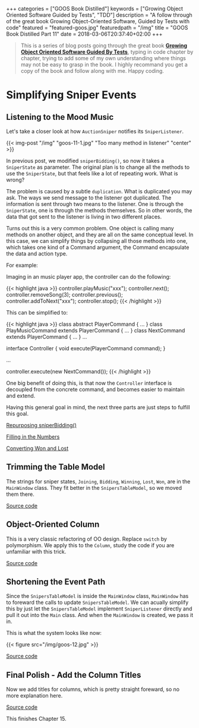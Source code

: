 +++
categories = ["GOOS Book Distilled"]
keywords = ["Growing Object Oriented Software Guided by Tests", "TDD"]
description = "A follow through of the great book Growing Object-Oriented Software, Guided by Tests with code"
featured = "featured-goos.jpg"
featuredpath = "/img"
title = "GOOS Book Distilled Part 11"
date = 2018-03-06T20:37:40+02:00
+++

>This is a series of blog posts going through the great book [**Growing Object Oriented Software Guided By Tests**](https://www.amazon.com/Growing-Object-Oriented-Software-Guided-Tests/dp/0321503627), typing in code chapter by chapter, trying to add some of my own understanding where things may not be easy to grasp in the book. I highly recommand you get a copy of the book and follow along with me. Happy coding.

# Simplifying Sniper Events

## Listening to the Mood Music
Let's take a closer look at how `AuctionSniper` notifies its `SniperListener`.

{{< img-post "/img" "goos-11-1.jpg" "Too many method in listener" "center" >}}

In previous post, we modified `sniperBidding()`, so now it takes a `SniperState` as parameter. The original plan is to change all the methods to use the `SniperState`, but that feels like a lot of repeating work. What is wrong?

The problem is caused by a subtle `duplication`. What is duplicated you may ask. The ways we send message to the listener got duplicated. The information is sent through two means to the listener. One is through the `SniperState`, one is through the methods themselves. So in other words, the data that got sent to the listener is living in two different places.

Turns out this is a very common problem. One object is calling many methods on another object, and they are all on the same conceptual level. In this case, we can simplify things by collapsing all those methods into one, which takes one kind of a Command argument, the Command encapsulate the data and action type.

For example:

Imaging in an music player app, the controller can do the following:

{{< highlight java >}}
controller.playMusic("xxx");
controller.next();
controller.removeSong(3);
controller.previous();
controller.addToNext("xxx");
controller.stop();
{{< /highlight >}}

This can be simplified to:

{{< highlight java >}}
class abstract PlayerCommand { ... }
class PlayMusicCommand extends PlayerCommand { ... }
class NextCommand extends PlayerCommand { ... }
...

interface Controller {
  void execute(PlayerCommand command);
}

...

controller.execute(new NextCommand());
{{< /highlight >}}

One big benefit of doing this, is that now the `Controller` interface is decoupled from the concrete command, and becomes easier to maintain and extend.

Having this general goal in mind, the next three parts are just steps to fulfill this goal.

[Repurposing sniperBidding()](https://github.com/lvguowei/GOOS/commit/e4880dc2339fc31ad018f47b7af60f56938c467d)

[Filling in the Numbers](https://github.com/lvguowei/GOOS/commit/b44f3bf388205956cb3b3e1d596aa24f9193ade2)

[Converting Won and Lost](https://github.com/lvguowei/GOOS/commit/8a47e537edc6750a4e0000a811bd7b89edb25210)

## Trimming the Table Model

The strings for sniper states, `Joining`, `Bidding`, `Winning`, `Lost`, `Won`, are in the `MainWindow` class. They fit better in the `SnipersTableModel`, so we moved them there.

[Source code](https://github.com/lvguowei/GOOS/commit/8452b1e37c4195b836164de0ac83b5611575b4c0)

## Object-Oriented Column

This is a very classic refactoring of OO design. Replace `switch` by polymorphism. We apply this to the `Column`, study the code if you are unfamiliar with this trick.

[Source code](https://github.com/lvguowei/GOOS/commit/dec0872bb7c11bd58a1a3b707aa32d5c68b1b456)

## Shortening the Event Path

Since the `SnipersTableModel` is inside the `MainWindow` class, `MainWindow` has to foreward the calls to update `SnipersTableModel`. We can acually simplify this by just let the `SnipersTableModel` implement `SniperListener` directly and pull it out into the `Main` class. And when the `MainWindow` is created, we pass it in.

This is what the system looks like now:

{{< figure src="/img/goos-12.jpg" >}}

[Source code](https://github.com/lvguowei/GOOS/commit/0f426afb8aa950658f7ca341e052a6d34729d71f)

## Final Polish - Add the Column Titles

Now we add titles for columns, which is pretty straight foreward, so no more explanation here.

[Source code](https://github.com/lvguowei/GOOS/commit/e65b2fa123a38af0a00ab0b091be6da189e51274)

This finishes Chapter 15.
